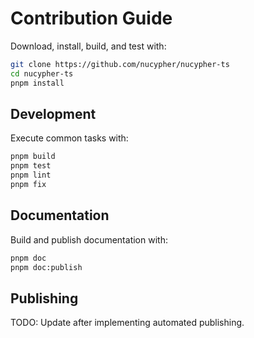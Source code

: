 # Contribution Guide

Download, install, build, and test with:

```bash
git clone https://github.com/nucypher/nucypher-ts
cd nucypher-ts
pnpm install
```

## Development

Execute common tasks with:

```bash
pnpm build
pnpm test
pnpm lint
pnpm fix
```

## Documentation

Build and publish documentation with:

```bash
pnpm doc
pnpm doc:publish
```

## Publishing

TODO: Update after implementing automated publishing.

